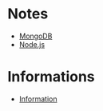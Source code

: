 # Notes
- [MongoDB](./MongoDB/Table_des_matiere.md)
- [Node.js](./Node.js/Table_des_matiere.md)
# Informations
- [Information](./Info/Information.md)